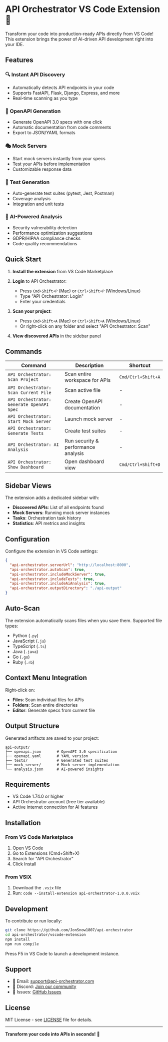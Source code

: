 # API Orchestrator VS Code Extension 🚀

Transform your code into production-ready APIs directly from VS Code! This extension brings the power of AI-driven API development right into your IDE.

## Features

### 🔍 **Instant API Discovery**
- Automatically detects API endpoints in your code
- Supports FastAPI, Flask, Django, Express, and more
- Real-time scanning as you type

### 📄 **OpenAPI Generation**
- Generate OpenAPI 3.0 specs with one click
- Automatic documentation from code comments
- Export to JSON/YAML formats

### 🎭 **Mock Servers**
- Start mock servers instantly from your specs
- Test your APIs before implementation
- Customizable response data

### 🧪 **Test Generation**
- Auto-generate test suites (pytest, Jest, Postman)
- Coverage analysis
- Integration and unit tests

### 🤖 **AI-Powered Analysis**
- Security vulnerability detection
- Performance optimization suggestions
- GDPR/HIPAA compliance checks
- Code quality recommendations

## Quick Start

1. **Install the extension** from VS Code Marketplace
2. **Login** to API Orchestrator:
   - Press `Cmd+Shift+P` (Mac) or `Ctrl+Shift+P` (Windows/Linux)
   - Type "API Orchestrator: Login"
   - Enter your credentials

3. **Scan your project**:
   - Press `Cmd+Shift+A` (Mac) or `Ctrl+Shift+A` (Windows/Linux)
   - Or right-click on any folder and select "API Orchestrator: Scan"

4. **View discovered APIs** in the sidebar panel

## Commands

| Command | Description | Shortcut |
|---------|-------------|----------|
| `API Orchestrator: Scan Project` | Scan entire workspace for APIs | `Cmd/Ctrl+Shift+A` |
| `API Orchestrator: Scan Current File` | Scan active file | - |
| `API Orchestrator: Generate OpenAPI Spec` | Create OpenAPI documentation | - |
| `API Orchestrator: Start Mock Server` | Launch mock server | - |
| `API Orchestrator: Generate Tests` | Create test suites | - |
| `API Orchestrator: AI Analysis` | Run security & performance analysis | - |
| `API Orchestrator: Show Dashboard` | Open dashboard view | `Cmd/Ctrl+Shift+D` |

## Sidebar Views

The extension adds a dedicated sidebar with:
- **Discovered APIs**: List of all endpoints found
- **Mock Servers**: Running mock server instances
- **Tasks**: Orchestration task history
- **Statistics**: API metrics and insights

## Configuration

Configure the extension in VS Code settings:

```json
{
  "api-orchestrator.serverUrl": "http://localhost:8000",
  "api-orchestrator.autoScan": true,
  "api-orchestrator.includeMockServer": true,
  "api-orchestrator.includeTests": true,
  "api-orchestrator.includeAiAnalysis": true,
  "api-orchestrator.outputDirectory": "./api-output"
}
```

## Auto-Scan

The extension automatically scans files when you save them. Supported file types:
- Python (`.py`)
- JavaScript (`.js`)
- TypeScript (`.ts`)
- Java (`.java`)
- Go (`.go`)
- Ruby (`.rb`)

## Context Menu Integration

Right-click on:
- **Files**: Scan individual files for APIs
- **Folders**: Scan entire directories
- **Editor**: Generate specs from current file

## Output Structure

Generated artifacts are saved to your project:
```
api-output/
├── openapi.json       # OpenAPI 3.0 specification
├── openapi.yaml       # YAML version
├── tests/             # Generated test suites
├── mock_server/       # Mock server implementation
└── analysis.json      # AI-powered insights
```

## Requirements

- VS Code 1.74.0 or higher
- API Orchestrator account (free tier available)
- Active internet connection for AI features

## Installation

### From VS Code Marketplace
1. Open VS Code
2. Go to Extensions (Cmd+Shift+X)
3. Search for "API Orchestrator"
4. Click Install

### From VSIX
1. Download the `.vsix` file
2. Run: `code --install-extension api-orchestrator-1.0.0.vsix`

## Development

To contribute or run locally:

```bash
git clone https://github.com/JonSnow1807/api-orchestrator
cd api-orchestrator/vscode-extension
npm install
npm run compile
```

Press F5 in VS Code to launch a development instance.

## Support

- 📧 Email: support@api-orchestrator.com
- 💬 Discord: [Join our community](https://discord.gg/api-orchestrator)
- 🐛 Issues: [GitHub Issues](https://github.com/JonSnow1807/api-orchestrator/issues)

## License

MIT License - see [LICENSE](LICENSE) file for details.

---

**Transform your code into APIs in seconds!** 🚀